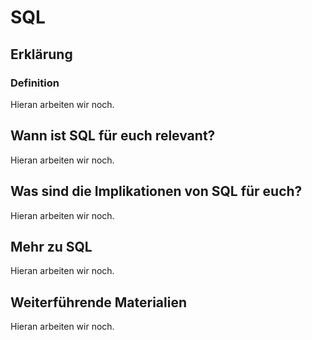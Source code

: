 # SQL
## Erklärung
### Definition
Hieran arbeiten wir noch.

## Wann ist SQL für euch relevant?
Hieran arbeiten wir noch.

## Was sind die Implikationen von SQL für euch? 
Hieran arbeiten wir noch.

## Mehr zu SQL   
Hieran arbeiten wir noch.

## Weiterführende Materialien
Hieran arbeiten wir noch.

